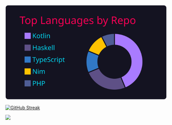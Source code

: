 [![](https://raw.githubusercontent.com/sanao1006/sanao1006/master/profile-summary-card-output/2077/1-repos-per-language.svg)](https://github.com/vn7n24fzkq/github-profile-summary-cards)   

[![GitHub Streak](https://streak-stats.demolab.com/?user=sanao1006&theme=dark)](https://git.io/streak-stats)

<!--START_SECTION:lapras-card-->
<a href="https://lapras.com/public/sanao1006" target="_blank" rel="noopener noreferrer"><img src="https://lapras-card-generator.vercel.app/api/svg?e=4.16&b=2.85&i=3.99&b1=%23020E27&b2=%230E5593&i1=%23030E21&i2=%231688BF&l=en" width="400" ></a>
<!--END_SECTION:lapras-card-->
